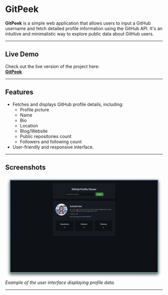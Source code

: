 # GitPeek

**GitPeek** is a simple web application that allows users to input a GitHub username and fetch detailed profile information using the GitHub API. It's an intuitive and minimalistic way to explore public data about GitHub users.

---

## Live Demo

Check out the live version of the project here:  
[**GitPeek**](https://subhajitdolai.github.io/GitPeek/)

---

## Features

- Fetches and displays GitHub profile details, including:
  - Profile picture
  - Name
  - Bio
  - Location
  - Blog/Website
  - Public repositories count
  - Followers and following count
- User-friendly and responsive interface.

---

## Screenshots

![GitPeek Screenshot](/Screenshot.png)  
*Example of the user interface displaying profile data.*

---
